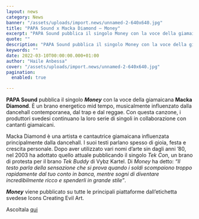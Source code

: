 ```yaml
---
layout: news
category: News
banner: "/assets/uploads/import.news/unnamed-2-640x640.jpg"
title: "PAPA Sound x Macka Diamond – Money"
excerpt: "PAPA Sound pubblica il singolo Money con la voce della giamaicana Macka Diamond. È un brano energetico mid tempo, musicalmente influenzato dalla dancehall contemporanea, dal trap e dal reggae. Con questa canzone, i produttori svedesi continuano la loro serie di singoli in collaborazione con cantanti giamaicani. Macka Diamond è una artista e cantautrice giamaicana influenzata principalmente dalla dancehall. I [&hellip"
quote: ""
description: "PAPA Sound pubblica il singolo Money con la voce della giamaicana Macka Diamond. È un brano energetico mid tempo, musicalmente influenzato dalla dancehall contemporanea, dal trap e dal reggae. Con questa canzone, i produttori svedesi continuano la loro serie di singoli in collaborazione con cantanti giamaicani. Macka Diamond è una artista e cantautrice giamaicana influenzata principalmente dalla dancehall. I [&hellip"
keywords: ""
date: 2022-03-10T00:00:00.000+01:00
author: "Haile Anbessa"
cover: "/assets/uploads/import.news/unnamed-2-640x640.jpg"
pagination:
  enabled: true

---
```


**PAPA Sound** pubblica il singolo _**Money**_ con la voce della giamaicana **Macka Diamond**. È un brano energetico mid tempo, musicalmente influenzato dalla dancehall contemporanea, dal trap e dal reggae. Con questa canzone, i produttori svedesi continuano la loro serie di singoli in collaborazione con cantanti giamaicani.

Macka Diamond è una artista e cantautrice giamaicana influenzata principalmente dalla dancehall. I suoi testi parlano spesso di gioia, festa e crescita personale. Dopo aver utilizzato vari nomi d’arte sin dagli anni ’80, nel 2003 ha adottato quello attuale pubblicando il singolo _Tek Con_, un brano di protesta per il brano _Tek Buddy_ di Vybz Kartel. Di _Money_ ha detto: _“Il testo parla della sensazione che si prova quando i soldi scompaiono troppo rapidamente dal tuo conto in banca, mentre sogni di diventare incredibilmente ricco e spenderli in grande stile”_.

_**Money**_ viene pubblicato su tutte le principali piattaforme dall’etichetta svedese Icons Creating Evil Art.

Ascoltala [qui](https://open.spotify.com/album/4BgqwNvTUGGXPdJPp0USXJ?si=wj9Yt6z6S8CENFV0X4aqkQ&nd=1)